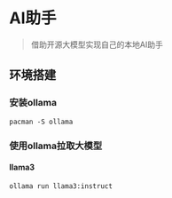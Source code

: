 # AI助手

> 借助开源大模型实现自己的本地AI助手

## 环境搭建

### 安装ollama

```shell
pacman -S ollama
```

### 使用ollama拉取大模型

#### llama3

```shell
ollama run llama3:instruct
```


